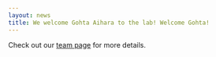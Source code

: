 ```yaml
---
layout: news
title: We welcome Gohta Aihara to the lab! Welcome Gohta!
---
```


Check out our <a href="/team">team page</a> for more details.